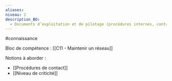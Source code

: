 ```yaml
---
aliases: 
niveau: 2
description_BO:
  - Documents d’exploitation et de pilotage (procédures internes, contacts et niveau de criticité)
---
```

#connaissance

Bloc de compétence : [[C11 - Maintenir un réseau]]

Notions à aborder : 
- [[Procédures de contact]]
- [[Niveau de criticité]]
